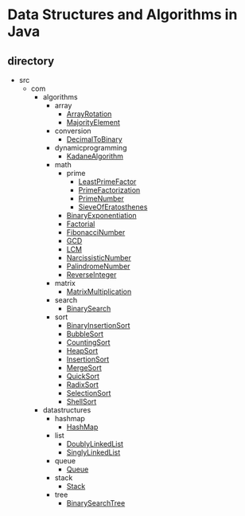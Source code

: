 # Data Structures and Algorithms in Java

## directory

- src
    - com
        - algorithms
            - array
                - [ArrayRotation](./src/com/algorithms/array/ArrayRotation.java)
                - [MajorityElement](./src/com/algorithms/array/MajorityElement.java)
            - conversion
                - [DecimalToBinary](./src/com/algorithms/conversion/DecimalToBinary.java)
            - dynamicprogramming
                - [KadaneAlgorithm](./src/com/algorithms/dynamicprogramming/KadaneAlgorithm.java)
            - math
                - prime
                    - [LeastPrimeFactor](./src/com/algorithms/math/prime/LeastPrimeFactor.java)
                    - [PrimeFactorization](./src/com/algorithms/math/prime/PrimeFactorization.java)
                    - [PrimeNumber](./src/com/algorithms/math/prime/PrimeNumber.java)
                    - [SieveOfEratosthenes](./src/com/algorithms/math/prime/SieveOfEratosthenes.java)
                - [BinaryExponentiation](./src/com/algorithms/math/BinaryExponentiation.java)
                - [Factorial](./src/com/algorithms/math/Factorial.java)
                - [FibonacciNumber](./src/com/algorithms/math/FibonacciNumber.java)
                - [GCD](./src/com/algorithms/math/GCD.java)
                - [LCM](./src/com/algorithms/math/LCM.java)
                - [NarcissisticNumber](./src/com/algorithms/math/NarcissisticNumber.java)
                - [PalindromeNumber](./src/com/algorithms/math/PalindromeNumber.java)
                - [ReverseInteger](./src/com/algorithms/math/ReverseInteger.java)
            - matrix
                - [MatrixMultiplication](./src/com/algorithms/matrix/MatrixMultiplication.java)
            - search
                - [BinarySearch](./src/com/algorithms/search/BinarySearch.java)
            - sort
                - [BinaryInsertionSort](./src/com/algorithms/sort/BinaryInsertionSort.java)
                - [BubbleSort](./src/com/algorithms/sort/BubbleSort.java)
                - [CountingSort](./src/com/algorithms/sort/CountingSort.java)
                - [HeapSort](./src/com/algorithms/sort/Heapsort.java)
                - [InsertionSort](./src/com/algorithms/sort/InsertionSort.java)
                - [MergeSort](./src/com/algorithms/sort/MergeSort.java)
                - [QuickSort](./src/com/algorithms/sort/Quicksort.java)
                - [RadixSort](./src/com/algorithms/sort/RadixSort.java)
                - [SelectionSort](./src/com/algorithms/sort/SelectionSort.java)
                - [ShellSort](./src/com/algorithms/sort/ShellSort.java)
        - datastructures
            - hashmap
                - [HashMap](./src/com/datastructures/hashmap/HashMap.java)
            - list
                - [DoublyLinkedList](./src/com/datastructures/list/DoublyLinkedList.java)
                - [SinglyLinkedList](./src/com/datastructures/list/SinglyLinkedList.java)
            - queue
                - [Queue](./src/com/datastructures/queue/Queue.java)
            - stack
                - [Stack](./src/com/datastructures/stack/Stack.java)
            - tree
                - [BinarySearchTree](./src/com/datastructures/tree/BinarySearchTree.java)